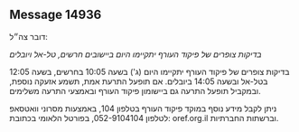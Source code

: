 ## Message 14936

דובר צה״ל:

*בדיקות צופרים של פיקוד העורף יתקיימו היום ביישובים חרשים, טל-אל ויובלים* 

בדיקות צופרים של פיקוד העורף יתקיימו היום (ג') בשעה 10:05 בחרשים, בשעה 12:05 בטל-אל ובשעה 14:05 ביובלים.
אם תופעל התרעת אמת, תשמע אזעקה נוספת, ובמקביל תופעל התרעה גם ביישומון פיקוד העורף ובאמצעי התרעה משלימים.

ניתן לקבל מידע נוסף במוקד פיקוד העורף בטלפון 104, באמצעות מסרוני וואטסאפ לטלפון 052-9104104, בפורטל הלאומי בכתובת: oref.org.il וברשתות החברתיות.

